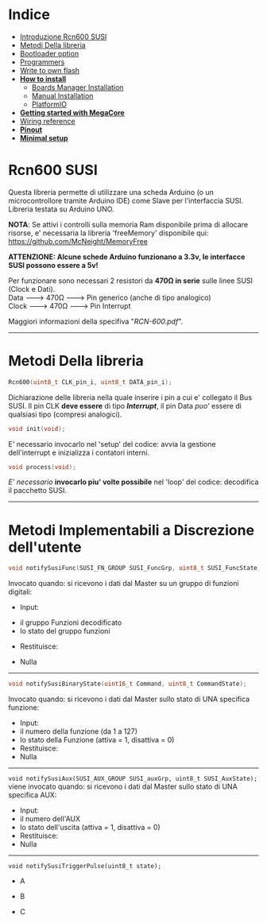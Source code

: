 # Indice
* [Introduzione Rcn600 SUSI](#Rcn600-SUSI)
* [Metodi Della libreria](#Metodi-Della-libreria)
* [Bootloader option](#bootloader-option)
* [Programmers](#programmers)
* [Write to own flash](#write-to-own-flash)
* **[How to install](#how-to-install)**
  - [Boards Manager Installation](#boards-manager-installation)
  - [Manual Installation](#manual-installation)
  - [PlatformIO](#platformio)
* **[Getting started with MegaCore](#getting-started-with-megacore)**
* [Wiring reference](#wiring-reference)
* **[Pinout](#pinout)**
* **[Minimal setup](#minimal-setup)**

# Rcn600 SUSI
Questa libreria permette di utilizzare una scheda Arduino (o un microcontrollore tramite Arduino IDE) come Slave per l'interfaccia SUSI.<br/>
Libreria testata su Arduino UNO.

**NOTA**: Se attivi i controlli sulla memoria Ram disponibile prima di allocare risorse, e' necessaria la libreria 'freeMemory' disponibile qui: https://github.com/McNeight/MemoryFree

**ATTENZIONE: Alcune schede Arduino funzionano a 3.3v, le interfacce SUSI possono essere a 5v!** 

Per funzionare sono necessari 2 resistori da **470Ω in serie** sulle linee SUSI (Clock e Dati).<br/>
Data  ---> 470Ω ---> Pin generico (anche di tipo analogico)<br/>
Clock ---> 470Ω ---> Pin Interrupt<br/>

Maggiori informazioni della specifiva "*RCN-600.pdf*".

------------

# Metodi Della libreria
```c
Rcn600(uint8_t CLK_pin_i, uint8_t DATA_pin_i);
```
Dichiarazione delle libreria nella quale inserire i pin a cui e' collegato il Bus SUSI.
Il pin CLK **deve essere** di tipo ***Interrupt***, il pin Data *puo'* essere di qualsiasi tipo (compresi analogici).


```c
void init(void);
```
E' necessario invocarlo nel 'setup' del codice: avvia la gestione dell'interrupt e inizializza i contatori interni.


```c
void process(void);
```
*E' necessario*  **invocarlo piu' volte possibile** nel 'loop' del codice: decodifica il pacchetto SUSI.

------------

# Metodi Implementabili a Discrezione dell'utente
```c
void notifySusiFunc(SUSI_FN_GROUP SUSI_FuncGrp, uint8_t SUSI_FuncState);
```
Invocato quando: si ricevono i dati dal Master su un gruppo di funzioni digitali:
* Input: 
 - il gruppo Funzioni decodificato
 - lo stato del gruppo funzioni
* Restituisce:
 - Nulla

------------

```c
void notifySusiBinaryState(uint16_t Command, uint8_t CommandState);
```
Invocato quando: si ricevono i dati dal Master sullo stato di UNA specifica funzione:
- Input:
 - il numero della funzione (da 1 a 127)
 - lo stato della Funzione (attiva = 1, disattiva = 0)
- Restituisce:
 - Nulla
------------
`void notifySusiAux(SUSI_AUX_GROUP SUSI_auxGrp, uint8_t SUSI_AuxState);`
viene invocato quando: si ricevono i dati dal Master sullo stato di UNA specifica AUX:
- Input:
 - il numero dell'AUX
 - lo stato dell'uscita (attiva = 1, disattiva = 0)
- Restituisce:
 - Nulla
------------
`void notifySusiTriggerPulse(uint8_t state);`


* A
 - B
* C